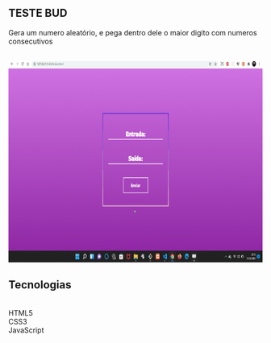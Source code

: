 
## TESTE BUD
Gera um numero aleatório, e pega dentro dele o maior digito com numeros consecutivos

<br/>

<img src="imagens/testeBud.gif" width=550 height=400>


## Tecnologias

<br/>HTML5
<br/>CSS3
<br/>JavaScript

